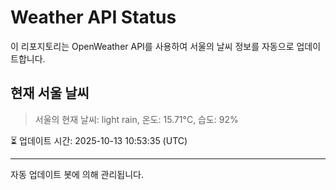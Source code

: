 
# Weather API Status

이 리포지토리는 OpenWeather API를 사용하여 서울의 날씨 정보를 자동으로 업데이트합니다.

## 현재 서울 날씨
> 서울의 현재 날씨: light rain, 온도: 15.71°C, 습도: 92%

⏳ 업데이트 시간: 2025-10-13 10:53:35 (UTC)

---
자동 업데이트 봇에 의해 관리됩니다.
